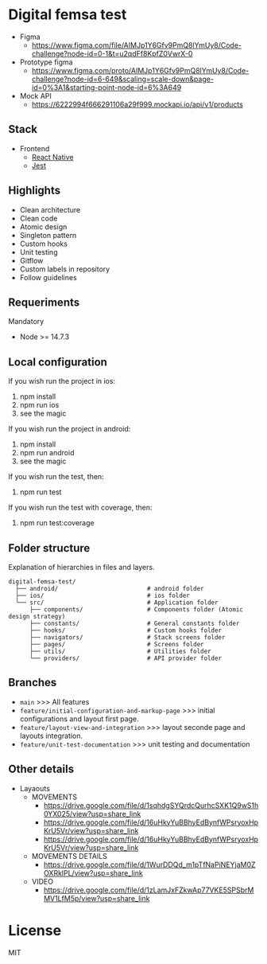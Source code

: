 # Digital femsa test

- Figma
  - https://www.figma.com/file/AIMJp1Y6Gfv9PmQ8lYmUy8/Code-challenge?node-id=0-1&t=u2qdFf8KpfZ0VwrX-0
- Prototype figma
  - https://www.figma.com/proto/AIMJp1Y6Gfv9PmQ8lYmUy8/Code-challenge?node-id=6-649&scaling=scale-down&page-id=0%3A1&starting-point-node-id=6%3A649
- Mock API
  - https://6222994f666291106a29f999.mockapi.io/api/v1/products
  
## Stack

- Frontend
  - [React Native](https://reactnative.dev/)
  - [Jest](https://jestjs.io/)

## Highlights

- Clean architecture
- Clean code
- Atomic design
- Singleton pattern
- Custom hooks
- Unit testing
- Gitflow
- Custom labels in repository
- Follow guidelines

## Requeriments
Mandatory

- Node >= 14.7.3

## Local configuration
If you wish run the project in ios:

1. npm install
2. npm run ios
3. see the magic

If you wish run the project in android:

1. npm install
2. npm run android
3. see the magic

If you wish run the test, then:

1. npm run test

If you wish run the test with coverage, then:

1. npm run test:coverage

## Folder structure
Explanation of hierarchies in files and layers.

    digital-femsa-test/
      ├── android/                         # android folder
      ├── ios/                             # ios folder
      └── src/                             # Application folder
          ├── components/                  # Components folder (Atomic design strategy)
          ├── constants/                   # General constants folder
          ├── hooks/                       # Custom hooks folder
          ├── navigators/                  # Stack screens folder
          ├── pages/                       # Screens folder
          ├── utils/                       # Utilities folder
          └── providers/                   # API provider folder

## Branches

- `main` >>> All features
- `feature/initial-configuration-and-markup-page` >>> initial configurations and layout first page.
- `feature/layout-view-and-integration` >>> layout seconde page and layouts integration.
- `feature/unit-test-documentation` >>> unit testing and documentation

## Other details

- Layaouts
  - MOVEMENTS
    - https://drive.google.com/file/d/1sqhdgSYQrdcQurhcSXK1Q9wS1h0YX025/view?usp=share_link
    - https://drive.google.com/file/d/16uHkyYuBBhyEdBynfWPsryoxHpKrU5Vr/view?usp=share_link
    - https://drive.google.com/file/d/16uHkyYuBBhyEdBynfWPsryoxHpKrU5Vr/view?usp=share_link
  - MOVEMENTS DETAILS
    - https://drive.google.com/file/d/1WurDDQd_m1pTfNaPiNEYjaM0ZOXRklPL/view?usp=share_link
  - VIDEO
    - https://drive.google.com/file/d/1zLamJxFZkwAp77VKE5SPSbrMMV1LfM5p/view?usp=share_link
# License

MIT
